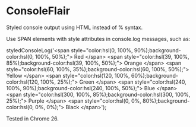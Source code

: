 ConsoleFlair
============

Styled console output using HTML instead of % syntax.

Use SPAN elements with style attributes in console.log messages, such as:

styledConsoleLog('&lt;span style="color:hsl(0, 100%, 90%);background-color:hsl(0, 100%, 50%);"&gt; Red &lt;/span&gt; &lt;span style="color:hsl(39, 100%, 85%);background-color:hsl(39, 100%, 50%);"&gt; Orange &lt;/span&gt; &lt;span style="color:hsl(60, 100%, 35%);background-color:hsl(60, 100%, 50%);"&gt; Yellow &lt;/span&gt; &lt;span style="color:hsl(120, 100%, 60%);background-color:hsl(120, 100%, 25%);"&gt; Green &lt;/span&gt; &lt;span style="color:hsl(240, 100%, 90%);background-color:hsl(240, 100%, 50%);"&gt; Blue &lt;/span&gt; &lt;span style="color:hsl(300, 100%, 85%);background-color:hsl(300, 100%, 25%);"&gt; Purple &lt;/span&gt; &lt;span style="color:hsl(0, 0%, 80%);background-color:hsl(0, 0%, 0%);"&gt; Black &lt;/span&gt;');


Tested in Chrome 26.
